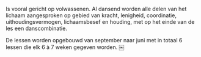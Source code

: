 Is vooral gericht op volwassenen. Al dansend worden alle delen van het lichaam aangesproken op gebied van kracht, lenigheid, coordinatie, uithoudingsvermogen, lichaamsbesef en houding, met op het einde van de les een danscombinatie.

De lessen worden opgebouwd van september naar juni met in totaal 6 lessen die elk 6 à 7 weken gegeven worden.
￼